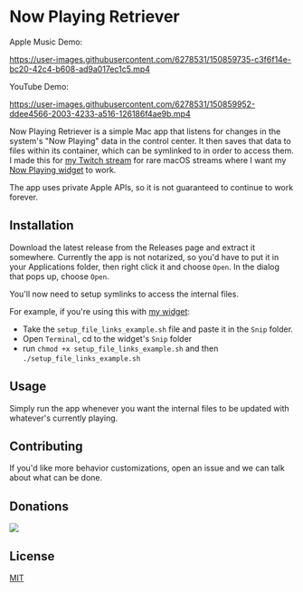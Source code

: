 # Now Playing Retriever

Apple Music Demo:

https://user-images.githubusercontent.com/6278531/150859735-c3f6f14e-bc20-42c4-b608-ad9a017ec1c5.mp4

YouTube Demo:

https://user-images.githubusercontent.com/6278531/150859952-ddee4566-2003-4233-a516-126186f4ae9b.mp4

Now Playing Retriever is a simple Mac app that listens for changes in the system's "Now Playing" data in the control center.
It then saves that data to files within its container, which can be symlinked to in order to access them.
I made this for [my Twitch stream](https://twitch.tv/furiousgallus) for rare macOS streams where I want my [Now Playing widget](https://github.com/adarhef/NowPlaying) to work.

The app uses private Apple APIs, so it is not guaranteed to continue to work forever.

## Installation

Download the latest release from the Releases page and extract it somewhere.
Currently the app is not notarized, so you'd have to put it in your Applications folder, then right click it and choose `Open`.
In the dialog that pops up, choose `Open`.

You'll now need to setup symlinks to access the internal files.

For example, if you're using this with [my widget](https://github.com/adarhef/NowPlaying):
* Take the `setup_file_links_example.sh` file and paste it in the `Snip` folder.
* Open `Terminal`, cd to the widget's `Snip` folder
* run `chmod +x setup_file_links_example.sh` and then `./setup_file_links_example.sh`

## Usage

Simply run the app whenever you want the internal files to be updated with whatever's currently playing.

## Contributing

If you'd like more behavior customizations, open an issue and we can talk about what can be done.

## Donations

[![](https://www.paypalobjects.com/en_US/IL/i/btn/btn_donateCC_LG.gif)](https://www.paypal.com/donate/?hosted_button_id=2C294FLX63PDQ)

## License
[MIT](https://choosealicense.com/licenses/mit/)

